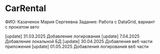 # CarRental
ФИО: Казаченок Мария Сергеевна
Задание: Работа с DataGrid, вариант с прокатом авто

[update] 31.03.2025 Добавление логирования 
[update] 7.04.2025 Добавление локальной БД
[update] 30.04.2025 Добавления веб части приложения
[update] 01.05.2025 Добавления логирования веб части